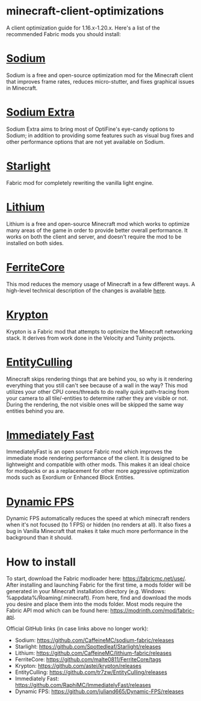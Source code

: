 # minecraft-client-optimizations
A client optimization guide for 1.16.x-1.20.x. Here's a list of the recommended Fabric mods you should install:

# [Sodium](https://modrinth.com/mod/sodium)
Sodium is a free and open-source optimization mod for the Minecraft client that improves frame rates, reduces micro-stutter, and fixes graphical issues in Minecraft.

# [Sodium Extra](https://modrinth.com/mod/sodium-extra)
Sodium Extra aims to bring most of OptiFine's eye-candy options to Sodium; in addition to providing some features such as visual bug fixes and other performance options that are not yet available on Sodium.

# [Starlight](https://modrinth.com/mod/starlight)
Fabric mod for completely rewriting the vanilla light engine.

# [Lithium](https://modrinth.com/mod/lithium)
Lithium is a free and open-source Minecraft mod which works to optimize many areas of the game in order to provide better overall performance. It works on both the client and server, and doesn't require the mod to be installed on both sides.

# [FerriteCore](https://modrinth.com/mod/ferrite-core)
This mod reduces the memory usage of Minecraft in a few different ways. A high-level technical description of the changes is available [here](https://github.com/malte0811/FerriteCore/blob/main/summary.md).

# [Krypton](https://modrinth.com/mod/krypton)
Krypton is a Fabric mod that attempts to optimize the Minecraft networking stack. It derives from work done in the Velocity and Tuinity projects.

# [EntityCulling](https://modrinth.com/mod/entityculling)
Minecraft skips rendering things that are behind you, so why is it rendering everything that you still can't see because of a wall in the way? This mod utilizes your other CPU cores/threads to do really quick path-tracing from your camera to all tile/-entities to determine rather they are visible or not. During the rendering, the not visible ones will be skipped the same way entities behind you are.

# [Immediately Fast](https://modrinth.com/mod/immediatelyfast)
ImmediatelyFast is an open source Fabric mod which improves the immediate mode rendering performance of the client. It is designed to be lightweight and compatible with other mods. This makes it an ideal choice for modpacks or as a replacement for other more aggressive optimization mods such as Exordium or Enhanced Block Entities.

# [Dynamic FPS](https://modrinth.com/mod/dynamic-fps)
Dynamic FPS automatically reduces the speed at which minecraft renders when it's not focused (to 1 FPS) or hidden (no renders at all). It also fixes a bug in Vanilla Minecraft that makes it take much more performance in the background than it should.

# How to install
To start, download the Fabric modloader here: https://fabricmc.net/use/. After installing and launching Fabric for the first time, a mods folder will be generated in your Minecraft installation directory (e.g. Windows: %appdata%/Roaming/.minecraft). From here, find and download the mods you desire and place them into the mods folder. Most mods require the Fabric API mod which can be found here: https://modrinth.com/mod/fabric-api.

Official GitHub links (in case links above no longer work):
* Sodium: https://github.com/CaffeineMC/sodium-fabric/releases
* Starlight: https://github.com/Spottedleaf/Starlight/releases
* Lithium: https://github.com/CaffeineMC/lithium-fabric/releases
* FerriteCore: https://github.com/malte0811/FerriteCore/tags
* Krypton: https://github.com/astei/krypton/releases
* EntityCulling: https://github.com/tr7zw/EntityCulling/releases
* Immediately Fast: https://github.com/RaphiMC/ImmediatelyFast/releases
* Dynamic FPS: https://github.com/juliand665/Dynamic-FPS/releases
